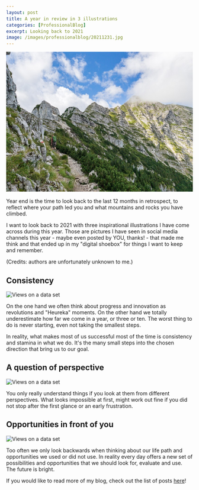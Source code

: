 ```yaml
---
layout: post
title: A year in review in 3 illustrations
categories: [ProfessionalBlog]
excerpt: Looking back to 2021
image: /images/professionalblog/20211231.jpg
---
```


![Jakob’s Professional blog](../images/professionalblog/20211231.jpg)

Year end is the time to look back to the last 12 months in retrospect, to reflect where your path led you and what mountains and rocks you have climbed.

I want to look back to 2021 with three inspirational illustrations I have come across during this year. Those are pictures I have seen in social media channels this year - maybe even posted by YOU, thanks! - that made me think and that ended up in my "digital shoebox" for things I want to keep and remember.

(Credits: authors are unfortunately unknown to me.)

## Consistency

![Views on a data set](../images/professionalblog/20211231_1.jpg)

On the one hand we often think about progress and innovation as revolutions and "Heureka" moments. On the other hand we totally underestimate how far we come in a year, or three or ten. The worst thing to do is never starting, even not taking the smallest steps.

In reality, what makes most of us successful most of the time is consistency and stamina in what we do. It's the many small steps into the chosen direction that bring us to our goal.

## A question of perspective

![Views on a data set](../images/professionalblog/20211231_1.jpg)

You only really understand things if you look at them from different perspectives. What looks impossible at first, might work out fine if you did not stop after the first glance or an early frustration.

## Opportunities in front of you

![Views on a data set](../images/professionalblog/20211231_1.jpg)

Too often we only look backwards when thinking about our life path and opportunities we used or did not use. In reality every day offers a new set of possibilities and opportunities that we should look for, evaluate and use. The future is bright. 




If you would like to read more of my blog, check out the list of posts [here](../work#professional-blog)!